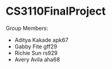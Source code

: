 # CS3110FinalProject
Group Members:
- Aditya Kakade apk67
- Gabby Fite gff29
- Richie Sun rs929
- Avery Avila aha68
